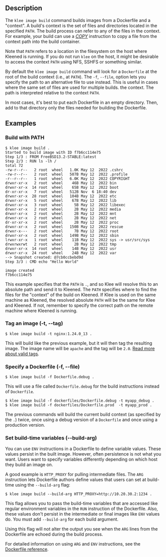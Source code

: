 ## Description
The `klee image build` command builds images from a Dockerfile and a
"context". A build's context is the set of files and directories located in
the specified `PATH`. The build process can refer to any of the files in the
context. For example, your build can use a [*COPY*](../builder.md#copy)
instruction to copy a file from the context path into the build container.

Note that `PATH` refers to a location in the filesystem on the host where Kleened
is running. If you do not run `klee` on the host, it might be desirable to access
the context `PATH` using NFS, SSHFS or something similar.

By default the `klee image build` command will look for a `Dockerfile` at the root
of the build context (i.e., at `PATH`). The `-f`, `--file`, option lets you
specify the path to an alternative file to use instead.
This is useful in cases where the same set of files are used for multiple builds.
the context. The path is interpreted relative to the context `PATH`.

In most cases, it's best to put each Dockerfile in an empty directory. Then,
add to that directory only the files needed for building the Dockerfile.

## Examples
### Build with PATH

```console
$ klee image build .
Started to build image with ID f7b6cc114e75
Step 1/3 : FROM FreeBSD13.2-STABLE:latest
Step 2/3 : RUN ls -lh /
total 72
-rw-r--r--   2 root  wheel   1.0K May 12  2022 .cshrc
-rw-r--r--   2 root  wheel   507B May 12  2022 .profile
-r--r--r--   1 root  wheel   6.0K May 12  2022 COPYRIGHT
drwxr-xr-x   2 root  wheel    46B May 12  2022 bin
drwxr-xr-x  14 root  wheel    65B May 12  2022 boot
dr-xr-xr-x   7 root  wheel   512B Nov  6 18:40 dev
drwxr-xr-x  28 root  wheel   104B May 12  2022 etc
drwxr-xr-x   5 root  wheel    67B May 12  2022 lib
drwxr-xr-x   3 root  wheel     5B May 12  2022 libexec
drwxr-xr-x   2 root  wheel     2B May 12  2022 media
drwxr-xr-x   2 root  wheel     2B May 12  2022 mnt
drwxr-xr-x   2 root  wheel     2B May 12  2022 net
dr-xr-xr-x   2 root  wheel     2B May 12  2022 proc
drwxr-xr-x   2 root  wheel   150B May 12  2022 rescue
drwxr-x---   2 root  wheel     7B May 12  2022 root
drwxr-xr-x   2 root  wheel   149B May 12  2022 sbin
lrwxr-xr-x   1 root  wheel    11B May 12  2022 sys -> usr/src/sys
drwxrwxrwt   2 root  wheel     2B May 12  2022 tmp
drwxr-xr-x  14 root  wheel    14B May 12  2022 usr
drwxr-xr-x  24 root  wheel    24B May 12  2022 var
--> Snapshot created: @7cb0ccbebd9d
Step 3/3 : CMD echo "Hello World"

image created
f7b6cc114e75
```

This example specifies that the `PATH` is `.`, and so Klee will resolve this to an
absolute path and send it to Kleened. The `PATH` specifies
where to find the files for the "context" of the build on Kleened.
If Klee is used on the same machine as Kleened, the resolved absolute `PATH` will
be the same for Klee and Kleened. If not, remember to specify the correct path
on the remote machine where Kleened is running.

### Tag an image (-t, --tag)

```console
$ klee image build -t nginx:1.24.0_13 .
```

This will build like the previous example, but it will then tag the resulting
image. The image name will be `apache` and the tag will be `2.0`.
[Read more about valid tags](tag.md).

### Specify a Dockerfile (-f, --file)

```console
$ klee image build -f Dockerfile.debug .
```

This will use a file called `Dockerfile.debug` for the build instructions
instead of `Dockerfile`.

```console
$ klee image build -f dockerfiles/Dockerfile.debug -t myapp_debug .
$ klee image build -f dockerfiles/Dockerfile.prod  -t myapp_prod .
```

The previous commands will build the current build context (as specified by the
`.`) twice, once using a debug version of a `Dockerfile` and once using a
production version.

### Set build-time variables (--build-arg)

You can use `ENV` instructions in a Dockerfile to define variable
values. These values persist in the built image. However, often
persistence is not what you want. Users want to specify variables differently
depending on which host they build an image on.

A good example is `HTTP_PROXY` for pulling intermediate files.
The `ARG` instruction lets Dockerfile authors define values that users
can set at build-time using the  `--build-arg` flag:

```console
$ klee image build --build-arg HTTP_PROXY=http://10.20.30.2:1234 .
```

This flag allows you to pass the build-time variables that are
accessed like regular environment variables in the `RUN` instruction of the
Dockerfile. Also, these values don't persist in the intermediate or final images
like `ENV` values do. You must add `--build-arg` for each build argument.

Using this flag will not alter the output you see when the `ARG` lines from the
Dockerfile are echoed during the build process.

For detailed information on using `ARG` and `ENV` instructions, see the
[Dockerfile reference](../builder.md).
